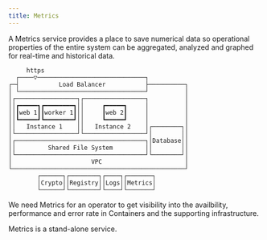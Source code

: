 ```yaml
---
title: Metrics
---
```


A Metrics service provides a place to save numerical data so operational properties of the entire system can be aggregated, analyzed and graphed for real-time and historical data.

```ascii
     https                                        
  ┌────▽──────────────────────────────┐           
┌─┤           Load Balancer           ├──────────┐
│ └───────────────────────────────────┘          │
│┌─────────────────┐┌─────────────────┐          │
││┏━━━━━┓┏━━━━━━━━┓││     ┏━━━━━┓     │          │
││┃web 1┃┃worker 1┃││     ┃web 2┃     │          │
││┗━━━━━┛┗━━━━━━━━┛││     ┗━━━━━┛     │          │
││   Instance 1    ││   Instance 2    │┌────────┐│
│└─────────────────┘└─────────────────┘│        ││
│┌────────────────────────────────────┐│Database││
││         Shared File System         ││        ││
│└────────────────────────────────────┘└────────┘│
│                      VPC                       │
└────────────────────────────────────────────────┘
        ┌──────┐┌────────┐┌────┐┌───────┐         
        │Crypto││Registry││Logs││Metrics│         
        └──────┘└────────┘└────┘└───────┘         
```

We need Metrics for an operator to get visibility into the availbility, performance and error rate in Containers and the supporting infrastructure.

Metrics is a stand-alone service.
